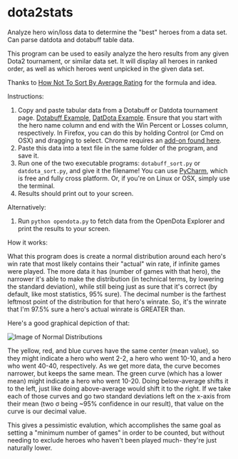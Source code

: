 # dota2stats
Analyze hero win/loss data to determine the "best" heroes from a data set. Can parse datdota and dotabuff table data.

This program can be used to easily analyze the hero results from any given Dota2 tournament, or similar data set.
It will display all heroes in ranked order, as well as which heroes went unpicked in the given data set.

Thanks to [How Not To Sort By Average Rating](http://www.evanmiller.org/how-not-to-sort-by-average-rating.html) for the formula and idea.

Instructions:

1. Copy and paste tabular data from a Dotabuff or Datdota tournament page. [Dotabuff Example](http://www.dotabuff.com/esports/leagues/4479/heroes), [DatDota Example](http://www.datdota.com/tournament.php?q=451&tournament=The%20International%202015&p=heroes). Ensure that you start with the hero name column and end with the Win Percent or Losses column, respectively. In Firefox, you can do this by holding Control (or Cmd on OSX) and dragging to select. Chrome requires an [add-on found here](https://chrome.google.com/webstore/detail/copytables/ekdpkppgmlalfkphpibadldikjimijon?hl=en).
2. Paste this data into a text file in the same folder of the program, and save it.
3. Run one of the two executable programs: `dotabuff_sort.py` or `datdota_sort.py`, and give it the filename! You can use [PyCharm](https://www.jetbrains.com/pycharm/download/), which is free and fully cross platform. Or, if you're on Linux or OSX, simply use the terminal.
4. Results should print out to your screen.

Alternatively:

1. Run `python opendota.py` to fetch data from the OpenDota Explorer and print the results to your screen.

How it works:

What this program does is create a normal distribution around each hero's win rate that most likely contains their "actual" win rate, if infinite games were played. The more data it has (number of games with that hero), the narrower it's able to make the distribution (in technical terms, by lowering the standard deviation), while still being just as sure that it's correct (by default, like most statistics, 95% sure). The decimal number is the farthest leftmost point of the distribution for that hero's winrate. So, it's the winrate that I'm 97.5% sure a hero's actual winrate is GREATER than.

Here's a good graphical depiction of that:

![Image of Normal Distributions](https://upload.wikimedia.org/wikipedia/commons/thumb/7/74/Normal_Distribution_PDF.svg/350px-Normal_Distribution_PDF.svg.png)

The yellow, red, and blue curves have the same center (mean value), so they might indicate a hero who went 2-2, a hero who went 10-10, and a hero who went 40-40, respectively. As we get more data, the curve becomes narrower, but keeps the same mean. The green curve (which has a lower mean) might indicate a hero who went 10-20. Doing below-average shifts it to the left, just like doing above-average would shift it to the right. If we take each of those curves and go two standard deviations left on the x-axis from their mean (two σ being ~95% confidence in our result), that value on the curve is our decimal value.

This gives a pessimistic evalution, which accomplishes the same goal as setting a "minimum number of games" in order to be counted, but without needing to exclude heroes who haven't been played much- they're just naturally lower.

